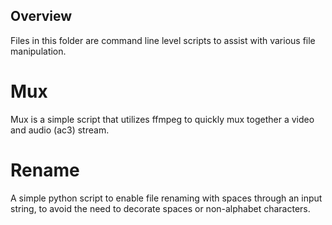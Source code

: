 ## Overview
Files in this folder are command line level scripts to assist with various file manipulation.

# Mux
Mux is a simple script that utilizes ffmpeg to quickly mux together a video and audio (ac3) stream.

# Rename
A simple python script to enable file renaming with spaces through an input string, to avoid the need to decorate spaces or non-alphabet characters.
